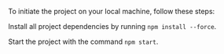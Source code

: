 To initiate the project on your local machine, follow these steps:

Install all project dependencies by running `npm install --force`.

Start the project with the command `npm start`.
